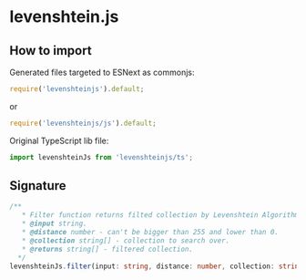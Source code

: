 # levenshtein.js

## How to import

Generated files targeted to ESNext as commonjs:

```js
require('levenshteinjs').default;
```

or

```js
require('levenshteinjs/js').default;
```

Original TypeScript lib file:

```ts
import levenshteinJs from 'levenshteinjs/ts';
```

## Signature

```ts
/**
   * Filter function returns filted collection by Levenshtein Algorithm.
   * @input string.
   * @distance number - can't be bigger than 255 and lower than 0.
   * @collection string[] - collection to search over.
   * @returns string[] - filtered collection.
  */
levenshteinJs.filter(input: string, distance: number, collection: string[]): string[];
```
